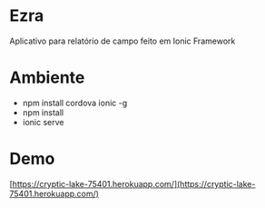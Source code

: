 # Ezra

Aplicativo para relatório de campo feito em Ionic Framework

# Ambiente

- npm install cordova ionic -g
- npm install
- ionic serve

# Demo
[https://cryptic-lake-75401.herokuapp.com/](https://cryptic-lake-75401.herokuapp.com/)
